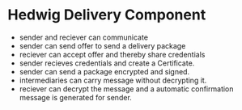 # Hedwig Delivery Component

- sender and reciever can communicate
- sender can send offer to send a delivery package
- reciever can accept offer and thereby share credentials
- sender recieves credentials and create a Certificate.
- sender can send a package encrypted and signed.
- intermediaries can carry message without decrypting it.
- reciever can decrypt the message and a automatic confirmation message is generated for sender.

